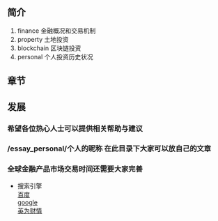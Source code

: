 ## 简介
1. finance 金融概况和交易机制
2. property 土地投资
3. blockchain 区块链投资
4. personal 个人投资历史状况
## 章节
<!-- 1. 统计全球市场上金融产品的交易时间段
    - [直接跳转到相关页面](/finance/market.md)
2. 收集金融产品重要性信息
    - [直接跳转到相关页面](/finance/info.md)
3. 构建投资投机指导方针
    - [直接跳转到相关页面](/finance/strategy.md)
4. 构建个人投资策略
    - [直接跳转到相关页面](/finance/invest.md)
5. 收集展示每个人的投资策略
    - /zpersonal/[**your_nickname**].md -->

## 发展
### 希望各位热心人士可以提供相关帮助与建议
### /essay_personal/个人的昵称 在此目录下大家可以放自己的文章
### 全球金融产品市场交易时间还需要大家完善

- 搜索引擎  
[百度](http://www.baidu.com)  
[google][google]  
[英为财情][investing]



[investing]: https://cn.investing.com/commodities/crude-oil
[google]: https://www.google.com/  

[^作者联系方式]:邮箱 garys163@163.com

 [^foot_test]:这里是**脚注**的*内容*.  